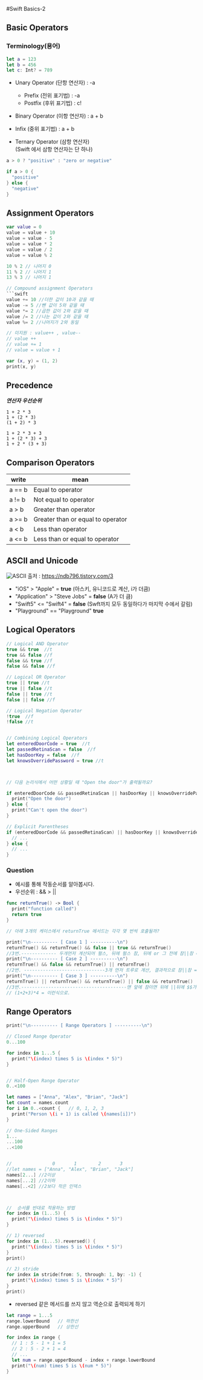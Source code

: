 #Swift Basics-2

## Basic Operators

### Terminology(용어)

```swift
let a = 123
let b = 456
let c: Int? = 789
```

* Unary Operator (단항 연산자)
: -a
  *  Prefix (전위 표기법)
: -a
  * Postfix (후위 표기법)
: c!


* Binary Operator (이항 연산자)
: a + b
 * Infix (중위 표기법)
: a + b


* Ternary Operator (삼항 연산자)  
(Swift 에서 삼항 연산자는 단 하나)
```swift
a > 0 ? "positive" : "zero or negative"

if a > 0 {
  "positive"
} else {
  "negative"
}
``` 

## Assignment Operators

```swift
var value = 0
value = value + 10
value = value - 5
value = value * 2
value = value / 2
value = value % 2

10 % 2 // 나머지 0
11 % 2 // 나머지 1
13 % 3 // 나머지 1

// Compound assignment Operators
```swift
value += 10 //더한 값이 10과 같을 때
value -= 5 //뺀 값이 5와 같을 때
value *= 2 //곱한 값이 2와 같을 때
value /= 2 //나눈 값이 2와 같을 때 
value %= 2 //나머지가 2와 동일

// 미지원 : value++ , value--
// value ++
// value += 1
// value = value + 1

var (x, y) = (1, 2)
print(x, y)
```

## Precedence

_**연산자 우선순위**_
```
1 + 2 * 3
1 + (2 * 3)
(1 + 2) * 3

1 + 2 * 3 + 3
1 + (2 * 3) + 3
1 + 2 * (3 + 3)
```

## Comparison Operators

write | mean 
----------- | -----------
a == b | Equal to operator
a != b | Not equal to operator
a > b | Greater than operator
a >= b | Greater than or equal to operator
a < b | Less than operator
a <= b | Less than or equal to operator


## ASCII and Unicode

![ASCII](https://img1.daumcdn.net/thumb/R800x0/?scode=mtistory2&fname=https%3A%2F%2Ft1.daumcdn.net%2Fcfile%2Ftistory%2F2603F94857541B3621)
출저 : https://ndb796.tistory.com/3

* "iOS" > "Apple" = **true**  (아스키, 유니코드로 계산, i가 더큼)
* "Application" > "Steve Jobs" = **false** (A가 더 큼)
* "Swift5" <= "Swift4" = **false** (Swft까지 모두 동일하다가 마지막 수에서 갈림)
* "Playground" == "Playground" **true**

## Logical Operators

```swift
// Logical AND Operator
true && true  //t
true && false //f
false && true //f
false && false //f 

// Logical OR Operator
true || true //t
true || false //t
false || true //t
false || false //f

// Logical Negation Operator
!true  //f
!false //t


// Combining Logical Operators
let enteredDoorCode = true  //t
let passedRetinaScan = false  //f
let hasDoorKey = false  //f
let knowsOverridePassword = true //t



// 다음 논리식에서 어떤 상황일 때 "Open the door"가 출력될까요?

if enteredDoorCode && passedRetinaScan || hasDoorKey || knowsOverridePassword {
  print("Open the door")
} else {
  print("Can't open the door")
}

// Explicit Parentheses
if (enteredDoorCode && passedRetinaScan) || hasDoorKey || knowsOverridePassword {
  // ...
} else {
  // ...
}
```

### Question

* 예시를 통해 작동순서를 알아봅시다. 
* 우선순위 : && > ||

```swift
func returnTrue() -> Bool {
  print("function called")
  return true
}

// 아래 3개의 케이스에서 returnTrue 메서드는 각각 몇 번씩 호출될까?

print("\n---------- [ Case 1 ] ----------\n")
returnTrue() && returnTrue() && false || true && returnTrue()
//3번.------------- 두개먼저 계산되어 펄스, 뒤에 펄스 참, 뒤에 or 그 전에 참||참 = 참
print("\n---------- [ Case 2 ] ----------\n")
returnTrue() && false && returnTrue() || returnTrue()
//2번. ------------------------------3개 먼저 트루로 계산, 결과적으로 참||참 = 참
print("\n---------- [ Case 3 ] ----------\n")
returnTrue() || returnTrue() && returnTrue() || false && returnTrue()
//3번.---------------------------------------맨 앞에 참이면 뒤에 ||뒤에 $$가와도 참 이후 &&에서 참갈림.
// (1+2+3)*4 = 이런식으로.
```

## Range Operators

```swift
print("\n---------- [ Range Operators ] ----------\n")

// Closed Range Operator
0...100

for index in 1...5 {
  print("\(index) times 5 is \(index * 5)")
}


// Half-Open Range Operator
0..<100

let names = ["Anna", "Alex", "Brian", "Jack"]
let count = names.count
for i in 0..<count {   // 0, 1, 2, 3
  print("Person \(i + 1) is called \(names[i])")
}

// One-Sided Ranges
1...
...100
..<100


//               0       1        2       3
//let names = ["Anna", "Alex", "Brian", "Jack"]
names[2...] //2이상
names[...2] //2이하
names[..<2] //2보다 작은 인덱스



//  순서를 반대로 적용하는 방법
for index in (1...5) {
  print("\(index) times 5 is \(index * 5)")
}

// 1) reversed
for index in (1...5).reversed() {
  print("\(index) times 5 is \(index * 5)")
}
print()

// 2) stride
for index in stride(from: 5, through: 1, by: -1) {
  print("\(index) times 5 is \(index * 5)")
}
print()


```

* reversed 같은 메서드를 쓰지 않고 역순으로 출력되게 하기

```swift
let range = 1...5
range.lowerBound   // 하한선
range.upperBound   // 상한선

for index in range {
  // 1 : 5 - 1 + 1 = 5
  // 2 : 5 - 2 + 1 = 4
  // ...
  let num = range.upperBound - index + range.lowerBound
  print("\(num) times 5 is \(num * 5)")
}
```




